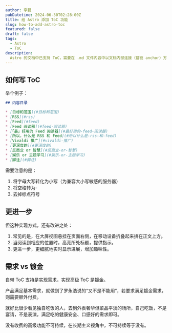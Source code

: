 ```yaml
---
author: 李昆
pubDatetime: 2024-06-30T02:28:00Z
title: 给 Astro 添加 ToC 功能
slug: how-to-add-astro-toc
featured: false
draft: false
tags:
  - Astro
  - ToC
description:
  Astro 的文档中已支持 ToC，需要在 .md 文件内容中以文档内部连接（锚链 anchor）方式写目录。
---
```


## 如何写 ToC

举个例子：

``` markdown
## 内容目录

* [目标和范围](#目标和范围)
* [RSS](#rss)
* [Feed](#feed)
* [Feed 阅读器](#feed-阅读器)
* [「最」好用的 Feed 阅读器](#最好用的-feed-阅读器)
* [所以，什么是 RSS 和 Feed](#所以什么是-rss-和-feed)
* [Vivaldi 推广](#vivaldi-推广)
* [更深度的](#更深度的)
* [反商业 or 智慧](#反商业-or-智慧)
* [娱乐 or 主题学习](#娱乐-or-主题学习)
* [脚注](#脚注)
```

需要注意的是：

1. 将字母大写转化为小写（为兼容大小写敏感的服务器）
2. 将空格转为-
3. 去掉标点符号

## 更进一步

但这种实现方式，还有改进之处：

1. 常见的是，在大屏视图悬挂在页面右侧，在移动设备折叠起来排在正文上方。
2. 当阅读到相应的位置时，高亮所处标题，提供指示。
3. 更进一步，更细腻地实时显示进展，增加趣味性。

## 需求 vs 镀金

自带 ToC 支持是实现需求，实现高级 ToC 是镀金。

产品满足基本需求，就做到了罗永浩说的“又不是不能用”，若要求满足镀金需求，则需要额外付费。

就好比很少看见独自吃饭的人，去到外表奢华但菜品平淡的场所，自己吃饭，不是宴请，不是表演，满足吃的健康安全、口感好的需求即可。

没有收费的高级功能不可持续，在长期主义视角中，不可持续等于没有。